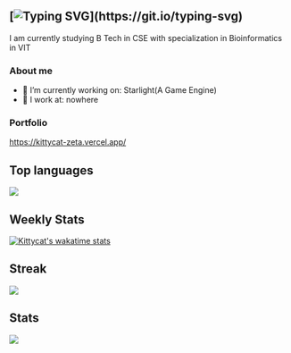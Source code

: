 ## [![Typing SVG](https://readme-typing-svg.demolab.com/?lines=Hello+there+:3+I+am+kittycat!)](https://git.io/typing-svg)

I am currently studying B Tech in CSE with specialization in Bioinformatics in VIT<br>
### About me
- 🔭 I’m currently working on: Starlight(A Game Engine)
- 💼 I work at:  nowhere


### Portfolio
https://kittycat-zeta.vercel.app/

## Top languages
![](https://github-readme-stats.vercel.app/api/top-langs/?username=Lioncat2002&theme=radical&hide_border=false&include_all_commits=true&count_private=true&layout=compact)



## Weekly Stats
[![Kittycat's wakatime stats](https://github-readme-stats.vercel.app/api/wakatime?username=Lioncat2002&langs_count=8&theme=radical&hide_border=false)](https://github.com/anuraghazra/github-readme-stats)

## Streak
![](https://github-readme-streak-stats.herokuapp.com/?user=Lioncat2002&theme=radical&hide_border=false)<br/>

## Stats
<a href="https://github.com/Lioncat2002">
  <img src="https://github-readme-stats.vercel.app/api?username=lioncat2002&count_private=true&show_icons=true&theme=bear" />
</a>
